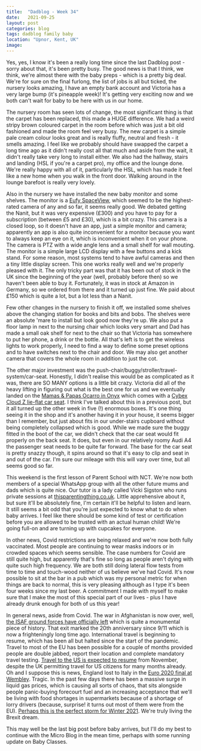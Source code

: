 ```yaml
---
title:  "Dadblog - Week 34"
date:   2021-09-25
layout: post
categories: blog
tags: dadblog family baby
location: "Upnor, Kent, UK"
image:
---
```


Yes, yes, I know it's been a really long time since the last Dadblog post - sorry about that, it's been pretty busy. The good news is that I think, we think, we're almost there with the baby preps - which is a pretty big deal. We're for sure on the final furlong, the list of jobs is all but ticked, the nursery looks amazing, I have an empty bank account and Victoria has a very large bump (it's pineapple week)! It's getting very exciting now and we both can't wait for baby to be here with us in our home.

The nursery room has seen lots of change, the most significant thing is that the carpet has been replaced, this made a HUGE difference. We had a weird stripy brown coloured carpet in the room before which was just a bit old fashioned and made the room feel very busy. The new carpet is a simple pale cream colour looks great and is really fluffy, neutral and fresh - it smells amazing. I feel like we probably should have swapped the carpet a long time ago as it didn't really cost all that much and aside from the wait, it didn't really take very long to install either. We also had the hallway, stairs and landing (HSL if you're a carpet pro), my office and the lounge done. We're really happy with all of it, particularly the HSL, which has made it feel like a new home when you walk in the front door. Walking around in the lounge barefoot is really very lovely.

Also in the nursery we have installed the new baby monitor and some shelves. The monitor is a [Eufy SpaceView](https://uk.eufylife.com/products/t8300), which seemed to be the highest-rated camera of any and so far, it seems really good. We debated getting the Nanit, but it was very expensive (£300) and you have to pay for a subscription (between £5 and £30), which is a bit crazy. This camera is a closed loop, so it doesn't have an app, just a simple monitor and camera; apparently an app is also quite inconvenient for a monitor because you want to always keep an eye on it, which is inconvenient when it on your phone. The camera is PTZ with a wide angle lens and a small shelf for wall mouting. The monitor is a simple large LCD display with a few buttons and a kick stand. For some reason, most systems tend to have awful cameras and then a tiny little display screen. This one works really well and we're properly pleased with it. The only tricky part was that it has been out of stock in the UK since the beginning of the year (well, probably before then) so we haven't been able to buy it. Fortunately, it was in stock at Amazon in Germany, so we ordered from there and it turned up just fine. We paid about £150 which is quite a lot, but a lot less than a Nanit.

Few other changes in the nursery to finish it off, we installed some shelves above the changing station for books and bits and bobs. The shelves were an absolute 'mare to install but look good now they're up. We also put a floor lamp in next to the nursing chair which looks very smart and Dad has made a small oak shelf for next to the chair so that Victoria has somewhere to put her phone, a drink or the bottle. All that's left is to get the wireless lights to work properly, I need to find a way to define some preset options and to have switches next to the chair and door. We may also get another camera that covers the whole room in addition to just the cot.

The other major investment was the push-chair/buggy/stroller/travel-system/car-seat. Honestly, I didn't realise this would be as complicated as it was, there are SO MANY options is a little bit crazy. Victoria did all of the heavy lifting in figuring out what is the best one for us and we eventually landed on the [Mamas & Papas Ocarro in Onyx](https://www.mamasandpapas.com/products/ocarro-onyx-comp-10pc-cloud-z-ss21-6868w9005) which comes with a [Cybex Cloud Z lie-flat car seat](https://www.mamasandpapas.com/products/cybex-cloud-z-isize-baby-car-seat-deep-black-3744z2700). I think I've talked about this in a previous post, but it all turned up the other week in five (!) enormous boxes. It's one thing seeing it in the shop and it's another having it in your house, it seems bigger than I remember, but just about fits in our under-stairs cupboard without being completely collapsed which is good. While we made sure the buggy fitted in the boot of the car, we didn't check that the car seat would fit properly on the back seat. It does, but even in our relatively roomy Audi A4 the passenger seat needs to be quite far forward. The base for the car seat is pretty snazzy though, it spins around so that it's easy to clip and seat in and out of the car. I'm sure our mileage with this will vary over time, but all seems good so far.

This weekend is the first lesson of Parent School with NCT. We're now both members of a special WhatsApp group with all the other future mums and dads which is quite nice. Our tutor is a lady called Vicki Sigston who runs private sessions at [thisparentingthing.co.uk](https://www.thisparentingthing.co.uk). Little apprehensive about it, but sure it'll be absolutely fine, I'm certain it'll be helpful to listen and learn. It still seems a bit odd that you're just expected to know what to do when baby arrives. I feel like there should be some kind of test or certification before you are allowed to be trusted with an actual human child! We're going full-on and are turning up with cupcakes for everyone.

In other news, Covid restrictions are being relaxed and we're now both fully vaccinated. Most people are continuing to wear masks indoors or in crowded spaces which seems sensible. The case numbers for Covid are still quite high, but apparently that's fine so long as people aren't dying with quite such high frequency. We are both still doing lateral flow tests from time to time and touch-wood neither of us believe we've had Covid. It's now possible to sit at the bar in a pub which was my personal metric for when things are back to normal, this is very pleasing although as I type it's been four weeks since my last beer. A commitment I made with myself to make sure that I make the most of this special part of our lives - plus I have already drunk enough for both of us this year!

In general news, aside from Covid. The war in Afghanistan is now over, well, [the ISAF ground forces have officially left](https://www.theguardian.com/world/2021/aug/31/last-man-out-the-haunting-image-of-americas-final-moments-in-afghanistan) which is quite a monumental piece of history. That exit marked the 20th anniversary since 9/11 which is now a frighteningly long time ago. International travel is beginning to resume, which has been all but halted since the start of the pandemic. Travel to most of the EU has been possible for a couple of months provided people are double jabbed, report their location and complete mandatory travel testing. [Travel to the US is expected to resume](https://www.theguardian.com/us-news/2021/sep/20/us-travel-ban-lifted-uk-eu-flights-allowed-vaccinated-latest-covid-restrictions) from November, despite the UK permitting travel for US citizens for many months already. Oh and I suppose this is news, England lost to Italy in the [Euro 2020 final at Wembley](https://www.bbc.co.uk/sport/football/51198762). Tragic. In the past few days there has been a massive surge in liquid gas prices, which is causing all sorts of chaos, that sits alongside people panic-buying forecourt fuel and an increasing acceptance that we'll be living with food shortages in supermarkets because of a shortage of lorry drivers (because, surprise! it turns out most of them were from the EU). [Perhaps this is the perfect storm for Winter 2021](https://www.theguardian.com/business/2021/sep/24/how-will-energy-crisis-pandemic-brexit-affect-uk-households). We're truly living the Brexit dream.

This may well be the last big post before baby arrives, but I'll do my best to continue with the Micro Blog in the mean time, perhaps with some running update on Baby Classes.

